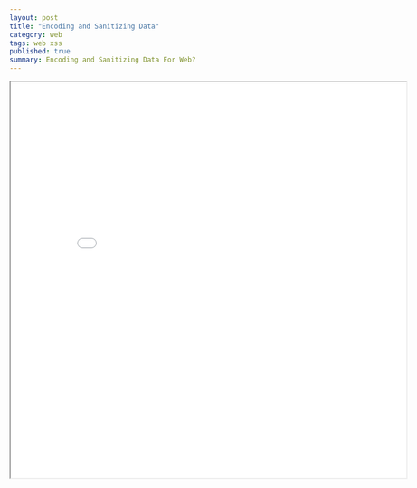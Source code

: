```yaml
---
layout: post
title: "Encoding and Sanitizing Data"
category: web
tags: web xss
published: true
summary: Encoding and Sanitizing Data For Web?
---
```


<iframe src="/pres/index.html" height="700px" width="700px"/>